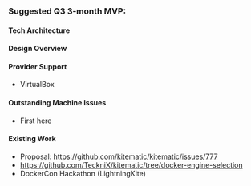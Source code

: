 ### Suggested Q3 3-month MVP:

#### Tech Architecture

#### Design Overview

#### Provider Support
- VirtualBox

#### Outstanding Machine Issues

- First here

#### Existing Work

- Proposal: https://github.com/kitematic/kitematic/issues/777
- https://github.com/TeckniX/kitematic/tree/docker-engine-selection
- DockerCon Hackathon (LightningKite)